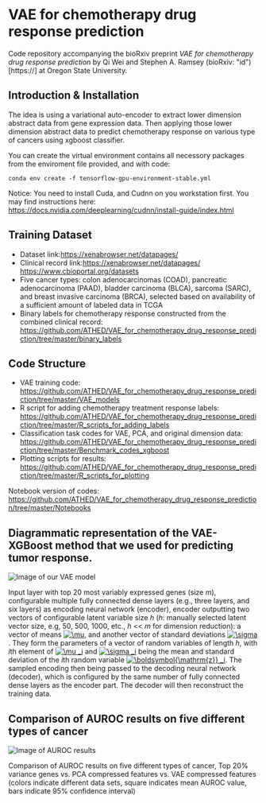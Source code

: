 # VAE for chemotherapy drug response prediction

Code repository accompanying the bioRxiv preprint *VAE for chemotherapy drug response prediction* by Qi Wei and Stephen A. Ramsey (bioRxiv: "id")[https://] at Oregon State University.

## Introduction & Installation

The idea is using a variational auto-encoder to extract lower dimension abstract data from gene expression data. Then applying those lower dimension abstract data to predict chemotherapy response on various type of cancers using xgboost classifier.

You can create the virtual environment contains all necessory packages from the enviroment file provided, and with code:
```
conda env create -f tensorflow-gpu-environment-stable.yml
```

Notice: You need to install Cuda, and Cudnn on you workstation first. You may find instructions here: https://docs.nvidia.com/deeplearning/cudnn/install-guide/index.html

## Training Dataset
* Dataset link:https://xenabrowser.net/datapages/
* Clinical record link:https://xenabrowser.net/datapages/
                       https://www.cbioportal.org/datasets
* Five cancer types: colon adenocarcinomas (COAD),
pancreatic adenocarcinoma (PAAD), bladder carcinoma (BLCA), sarcoma (SARC), and breast invasive carcinoma (BRCA), selected based on availability of a sufficient amount of labeled data in TCGA
* Binary labels for chemotherapy response constructed from the combined clinical record: https://github.com/ATHED/VAE_for_chemotherapy_drug_response_prediction/tree/master/binary_labels 

## Code Structure
* VAE training code: https://github.com/ATHED/VAE_for_chemotherapy_drug_response_prediction/tree/master/VAE_models
* R script for adding chemotherapy treatment response labels: https://github.com/ATHED/VAE_for_chemotherapy_drug_response_prediction/tree/master/R_scripts_for_adding_labels
* Classification task codes for VAE, PCA, and original dimension data: https://github.com/ATHED/VAE_for_chemotherapy_drug_response_prediction/tree/master/Benchmark_codes_xgboost
* Plotting scripts for results: https://github.com/ATHED/VAE_for_chemotherapy_drug_response_prediction/tree/master/R_scripts_for_plotting

Notebook version of codes: https://github.com/ATHED/VAE_for_chemotherapy_drug_response_prediction/tree/master/Notebooks

## Diagrammatic representation of the VAE-XGBoost method that we used for predicting tumor response.
![Image of our VAE model](https://github.com/ATHED/VAE_for_chemotherapy_drug_response_prediction/blob/master/images/m1_pipeline_plot_modified.png)

Input layer with top 20 most variably expressed genes (size *m*), configurable multiple fully connected dense layers (e.g., three layers, and six layers) as encoding neural network (encoder), encoder outputting two vectors of configurable latent variable size *h* (*h*: manually selected latent vector size, e.g, 50, 500, 1000, etc., *h* << *m* for dimension reduction): a vector of means <a href="https://www.codecogs.com/eqnedit.php?latex=\inline&space;\mu" target="_blank"><img src="https://latex.codecogs.com/png.latex?\inline&space;\mu" title="\mu" /></a>, and another vector of standard deviations <a href="https://www.codecogs.com/eqnedit.php?latex=\inline&space;\sigma" target="_blank"><img src="https://latex.codecogs.com/png.latex?\inline&space;\sigma" title="\sigma" /></a>. They form the parameters of a vector of random variables of length *h*, with *i*th element of <a href="https://www.codecogs.com/eqnedit.php?latex=\inline&space;\mu&space;_i" target="_blank"><img src="https://latex.codecogs.com/png.latex?\inline&space;\mu&space;_i" title="\mu _i" /></a> and <a href="https://www.codecogs.com/eqnedit.php?latex=\inline&space;\sigma&space;_i" target="_blank"><img src="https://latex.codecogs.com/png.latex?\inline&space;\sigma&space;_i" title="\sigma _i" /></a> being the mean and standard deviation of the *i*th random variable <a href="https://www.codecogs.com/eqnedit.php?latex=\inline&space;\boldsymbol{\mathrm{z}}&space;_i" target="_blank"><img src="https://latex.codecogs.com/png.latex?\inline&space;\boldsymbol{\mathrm{z}}&space;_i" title="\boldsymbol{\mathrm{z}} _i" /></a>. The sampled encoding then being passed to the decoding neural network (decoder), which is configured by the same number of fully connected dense layers as the encoder part. The decoder will then reconstruct the training data.

## Comparison of AUROC results on five different types of cancer
![Image of AUROC results](https://github.com/ATHED/VAE_for_chemotherapy_drug_response_prediction/blob/master/images/(95ConfidenceInterval)fig_top20_vae_ref_replications(5_cancers%252C%2520preprint).png)

Comparison of AUROC results on five different types of cancer, Top 20% variance genes vs. PCA compressed features vs. VAE compressed features (colors indicate different data sets, square indicates mean AUROC value, bars indicate 95% confidence interval)
